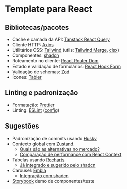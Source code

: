 # Template para React

## Bibliotecas/pacotes

- Cache e camada da API: [Tanstack React Query](https://tanstack.com/query/latest)
- Cliente HTTP: [Axios](https://axios-http.com/ptbr/docs/intro)
- Utilitários CSS: [Tailwind](https://tailwindcss.com/) (utils: [Tailwind Merge](https://github.com/dcastil/tailwind-merge), [clsx](https://www.npmjs.com/package/clsx))
- Componentes: [shadcn](https://ui.shadcn.com/)
- Roteamento no cliente: [React Router Dom](https://reactrouter.com/en/main)
- Estado e validação de formulários: [React Hook Form](https://react-hook-form.com/)
- Validação de schemas: [Zod](https://zod.dev/)
- Ícones: [Tabler](https://tabler.io/icons)

## Linting e padronização

- Formatação: [Prettier](https://prettier.io/)
- Linting: [ESLint](https://eslint.org/) ([config](https://www.robinwieruch.de/vite-eslint/))

## Sugestões

- Padronização de commits usando [Husky](https://dev.to/harithzainudin/simplify-your-workflow-a-guide-to-standardizing-commit-messages-with-husky-in-monorepos-542l)
- Contexto global com [Zustand](https://dev.to/harithzainudin/simplify-your-workflow-a-guide-to-standardizing-commit-messages-with-husky-in-monorepos-542l).
    - [Quais são as alternativas no mercado?](https://medium.com/geekieeducacao/gerenciamento-de-estado-no-react-do-redux-ao-zustand-3efceab86dfa)
    - [Comparação de performance com React Context](https://medium.com/@viraj.vimu/react-context-api-vs-zustand-state-manager-98ca9ac76904)
- Tabelas usando [Recharts](https://recharts.org/en-US/)
    - [Já integrado e sugerido pelo shadcn](https://ui.shadcn.com/docs/components/chart)
- Carousel: [Embla](https://www.embla-carousel.com/)
    - [Integração com shadcn](https://ui.shadcn.com/docs/components/carousel)
- [Storybook](https://storybook.js.org/) demo de componentes/teste
